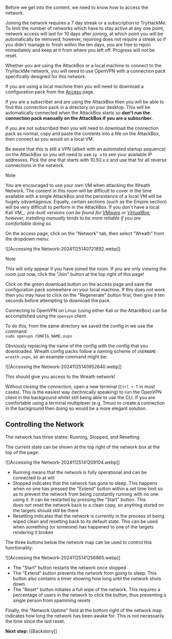 Before we get into the content, we need to know how to access the network.

Joining the network requires a 7 day streak or a subscription to TryHackMe. To limit the number of networks which have to stay active at any one point, network access will last for 10 days after joining, at which point you will be automatically be removed; however, rejoining does not require a streak so if you didn't manage to finish within the ten days, you are free to rejoin immediately and keep at it from where you left off. Progress will not be reset.  

Whether you are using the AttackBox or a local machine to connect to the TryHackMe network, you will need to use OpenVPN with a connection pack specifically designed for this network.

If you are using a local machine then you will need to download a configuration pack from the [Access](https://tryhackme.com/access) page.

If you are a subscriber and are using the AttackBox then you will be able to find this connection pack in a directory on your desktop. This will be automatically connected when the AttackBox starts so **don't run the connection pack manually on the AttackBox if you are a subscriber.**  

If you are not subscribed then you will need to download the connection pack as normal, copy and paste the contents into a file on the AttackBox, then connect as you would on a local VM.

Be aware that this is still a VPN (albeit with an automated startup sequence) on the AttackBox so you will need to use `ip a` to see your available IP addresses. Pick the one that starts with 10.50.x.x and use that for all reverse connections in the network.

> [!note]
> You are encouraged to use your own VM when attacking the Wreath Network. The content in this room will be difficult to cover in the time available with a single AttackBox and the persistence of a local VM will be hugely advantageous. Equally, certain sections (such as the Empire section) will be very difficult to perform in the AttackBox. If you don't have a local Kali VM,_  _pre-built versions can be found for [VMware](https://images.kali.org/virtual-images/kali-linux-2020.4-vmware-amd64.7z) or [VirtualBox](https://images.kali.org/virtual-images/kali-linux-2020.4-vbox-amd64.ova); however, installing manually tends to be more reliable if you are comfortable doing so._

On the access page, click on the "Network" tab, then select "Wreath" from the dropdown menu:

![[Accessing the Network-20241125140721892.webp]]

> [!note]
> This will only appear if you have joined the room. If you are only viewing the room just now, click the "Join" button at the top right of this page!

Click on the green download button on the access page and save the configuration pack somewhere on your local machine. If this does not work then you may have to click on the "Regenerate" button first, then give it ten seconds before attempting to download the pack.


Connecting to OpenVPN on Linux (using either Kali or the AttackBox) can be accomplished using the `openvpn` client.

To do this, from the same directory we saved the config in we use the command:  
`sudo openvpn CONFIG_NAME.ovpn`  

Obviously replacing the name of the config with the config that you downloaded. Wreath config packs follow a naming scheme of `USERNAME-wreath.ovpn`, so an example command might be:

![[Accessing the Network-20241125140952640.webp]]

This should give you access to the Wreath network!

Without closing the connection, open a new terminal (`Ctrl + T` in most cases). This is the easiest way (technically speaking) to run the OpenVPN client in the background whilst still being able to use the CLI. If you are comfortable using a terminal multiplexer (e.g. Tmux) to create a connection in the background then doing so would be a more elegant solution.

## Controlling the Network  

The network has three states: Running, Stopped, and Resetting.

The current state can be shown at the top right of the network box at the top of the page:

![[Accessing the Network-20241125141209104.webp]]

- Running means that the network is fully operational and can be connected to at will
- Stopped indicates that the network has gone to sleep. This happens when no one has pressed the "Extend" button within a set time limit so as to prevent the network from being constantly running with no one using it. It can be restarted by pressing the "Start" button. This does _not_ reset the network back to a clean copy, so anything stored on the targets should still be there
- Resetting indicates that the network is currently in the process of being wiped clean and resetting back to its default state. This can be used when something (or someone) has happened to one of the targets rendering it broken

The three buttons below the network map can be used to control this functionality:

![[Accessing the Network-20241125141256865.webp]]

- The "Start" button restarts the network once stopped
- The "Extend" button prevents the network from going to sleep. This button also contains a timer showing how long until the network shuts down.  
- The "Reset" button initiates a full wipe of the network. This requires a percentage of users in the network to click the button, thus preventing a single person from spamming resets

Finally, the "Network Uptime" field at the bottom right of the network map indicates how long the network has been awake for. This is not necessarily the time since the last reset.

**Next step:** [[Backstory]]
